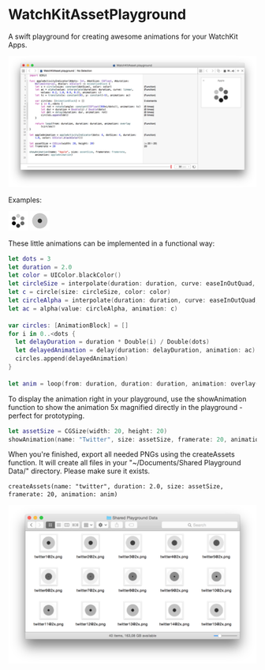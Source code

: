 # WatchKitAssetPlayground
A swift playground for creating awesome animations for your WatchKit Apps.

![Playground](/readme-assets/playground.png?raw=true "Playground")

Examples:

![Apple Activity Indicator Animation](/readme-assets/apple.gif?raw=true "Apple Activity Indicator Animation")
![Twitter Activity Indicator Animation](/readme-assets/twitter.gif?raw=true "Twitter Activity Indicator Animation")

These little animations can be implemented in a functional way:

```swift
let dots = 3
let duration = 2.0
let color = UIColor.blackColor()
let circleSize = interpolate(duration: duration, curve: easeInOutQuad, values: 0.0, 20.0)
let c = circle(size: circleSize, color: color)
let circleAlpha = interpolate(duration: duration, curve: easeInOutQuad, values: 1.0, 0.0)
let ac = alpha(value: circleAlpha, animation: c)

var circles: [AnimationBlock] = []
for i in 0..<dots {
  let delayDuration = duration * Double(i) / Double(dots)
  let delayedAnimation = delay(duration: delayDuration, animation: ac)
  circles.append(delayedAnimation)
}
  
let anim = loop(from: duration, duration: duration, animation: overlay(circles))
```

To display the animation right in your playground, use the showAnimation function to show the animation 5x magnified directly in the playground - perfect for prototyping.
```swift
let assetSize = CGSize(width: 20, height: 20)
showAnimation(name: "Twitter", size: assetSize, framerate: 20, animation: anim)
```

When you're finished, export all needed PNGs using the createAssets function. It will create all files in your "~/Documents/Shared Playground Data/" directory. Please make sure it exists.
```
createAssets(name: "twitter", duration: 2.0, size: assetSize, framerate: 20, animation: anim)
```

![Generated PNGs](/readme-assets/generated-pngs.png?raw=true "Generated PNGs")

